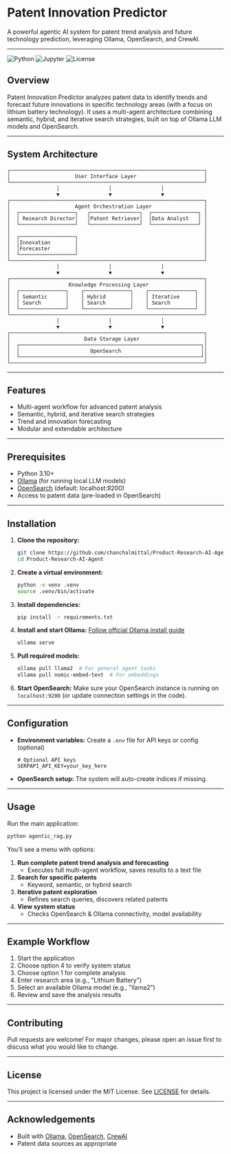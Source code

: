 # Patent Innovation Predictor

A powerful agentic AI system for patent trend analysis and future technology prediction, leveraging Ollama, OpenSearch, and CrewAI.

---

![Python](https://img.shields.io/badge/Python-3.10+-blue.svg)
![Jupyter](https://img.shields.io/badge/Notebook-Jupyter-orange.svg)
![License](https://img.shields.io/github/license/chanchalmittal/Product-Research-AI-Agent)

## Overview

Patent Innovation Predictor analyzes patent data to identify trends and forecast future innovations in specific technology areas (with a focus on lithium battery technology). It uses a multi-agent architecture combining semantic, hybrid, and iterative search strategies, built on top of Ollama LLM models and OpenSearch.

---

## System Architecture

```
┌───────────────────────────────────────────────────────────────┐
│                     User Interface Layer                      │
└───────────────────────────────────────────────────────────────┘
                │                │                │
                ▼                ▼                ▼
┌───────────────────────────────────────────────────────────────┐
│                     Agent Orchestration Layer                 │
│  ┌──────────────────┐   ┌────────────────┐  ┌───────────────┐ │
│  │ Research Director│   │Patent Retriever│  │Data Analyst   │ │
│  └──────────────────┘   └────────────────┘  └───────────────┘ │
│                                                               │
│  ┌──────────────────┐                                         │
│  │Innovation        │                                         │
│  │Forecaster        │                                         │
│  └──────────────────┘                                         │
└───────────────────────────────────────────────────────────────┘
                │                │                │
                ▼                ▼                ▼
┌───────────────────────────────────────────────────────────────┐
│                   Knowledge Processing Layer                  │
│  ┌───────────────┐    ┌───────────────┐    ┌───────────────┐  │
│  │ Semantic      │    │ Hybrid        │    │ Iterative     │  │
│  │ Search        │    │ Search        │    │ Search        │  │
│  └───────────────┘    └───────────────┘    └───────────────┘  │
└───────────────────────────────────────────────────────────────┘
                │                │                │
                ▼                ▼                ▼
┌───────────────────────────────────────────────────────────────┐
│                        Data Storage Layer                     │
│  ┌───────────────────────────────────────────────────────────┐│
│  │                       OpenSearch                          ││
│  └───────────────────────────────────────────────────────────┘│
└───────────────────────────────────────────────────────────────┘
```

---

## Features

- Multi-agent workflow for advanced patent analysis
- Semantic, hybrid, and iterative search strategies
- Trend and innovation forecasting
- Modular and extendable architecture

---

## Prerequisites

- Python 3.10+
- [Ollama](https://ollama.com/) (for running local LLM models)
- [OpenSearch](https://opensearch.org/) (default: localhost:9200)
- Access to patent data (pre-loaded in OpenSearch)

---

## Installation

1. **Clone the repository:**
   ```bash
   git clone https://github.com/chanchalmittal/Product-Research-AI-Agent.git
   cd Product-Research-AI-Agent
   ```

2. **Create a virtual environment:**
   ```bash
   python -m venv .venv
   source .venv/bin/activate
   ```

3. **Install dependencies:**
   ```bash
   pip install -r requirements.txt
   ```

4. **Install and start Ollama:**
   [Follow official Ollama install guide](https://ollama.com/download)
   ```bash
   ollama serve
   ```

5. **Pull required models:**
   ```bash
   ollama pull llama2  # For general agent tasks
   ollama pull nomic-embed-text  # For embeddings
   ```

6. **Start OpenSearch:**
   Make sure your OpenSearch instance is running on `localhost:9200` (or update connection settings in the code).

---

## Configuration

- **Environment variables:** Create a `.env` file for API keys or config (optional)
  ```env
  # Optional API keys
  SERPAPI_API_KEY=your_key_here
  ```
- **OpenSearch setup:** The system will auto-create indices if missing.

---

## Usage

Run the main application:

```bash
python agentic_rag.py
```

You’ll see a menu with options:

1. **Run complete patent trend analysis and forecasting**
   - Executes full multi-agent workflow, saves results to a text file
2. **Search for specific patents**
   - Keyword, semantic, or hybrid search
3. **Iterative patent exploration**
   - Refines search queries, discovers related patents
4. **View system status**
   - Checks OpenSearch & Ollama connectivity, model availability

---

## Example Workflow

1. Start the application
2. Choose option 4 to verify system status
3. Choose option 1 for complete analysis
4. Enter research area (e.g., "Lithium Battery")
5. Select an available Ollama model (e.g., "llama2")
6. Review and save the analysis results

---

## Contributing

Pull requests are welcome! For major changes, please open an issue first to discuss what you would like to change.

---

## License

This project is licensed under the MIT License. See [LICENSE](LICENSE) for details.

---

## Acknowledgements

- Built with [Ollama](https://ollama.com/), [OpenSearch](https://opensearch.org/), [CrewAI](https://github.com/joaomdmoura/crewAI)
- Patent data sources as appropriate
